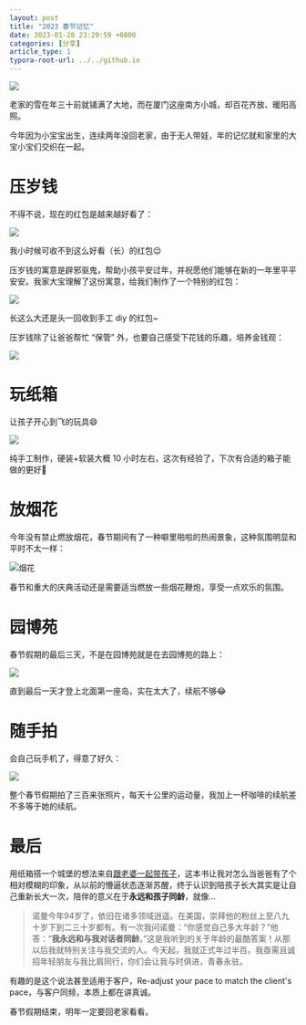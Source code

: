 ```yaml
---
layout: post
title: "2023 春节记忆"
date: 2023-01-28 23:29:59 +0800
categories: [分享]
article_type: 1
typora-root-url: ../../github.io
---
```


![](/assets/img/sf-2023-8.jpg)

老家的雪在年三十前就铺满了大地，而在厦门这座南方小城，却百花齐放、暖阳高照。

今年因为小宝宝出生，连续两年没回老家，由于无人带娃，年的记忆就和家里的大宝小宝们交织在一起。

# 压岁钱

不得不说，现在的红包是越来越好看了：

![](/assets/img/sf-2023-2.jpeg)

我小时候可收不到这么好看（长）的红包😌

压岁钱的寓意是辟邪驱鬼，帮助小孩平安过年，并祝愿他们能够在新的一年里平平安安。我家大宝理解了这份寓意，给我们制作了一个特别的红包：

![](/assets/img/sf-2023-3.jpg)

长这么大还是头一回收到手工 diy 的红包~

压岁钱除了让爸爸帮忙 “保管” 外，也要自己感受下花钱的乐趣，培养金钱观：

![](/assets/img/sf-2023-5.jpg)

# 玩纸箱

让孩子开心到飞的玩具😄

![](/assets/img/sf-2023-4.jpg)

纯手工制作，硬装+软装大概 10 小时左右，这次有经验了，下次有合适的箱子能做的更好💪

# 放烟花

今年没有禁止燃放烟花，春节期间有了一种噼里啪啦的热闹景象，这种氛围明显和平时不太一样：

![烟花](/assets/img/sf-2023-6.jpg)

春节和重大的庆典活动还是需要适当燃放一些烟花鞭炮，享受一点欢乐的氛围。

# 园博苑

春节假期的最后三天，不是在园博苑就是在去园博苑的路上：

![](/assets/img/sf-2023-7.jpg)

直到最后一天才登上北面第一座岛，实在太大了，续航不够😂

# 随手拍

会自己玩手机了，得意了好久：

![](/assets/img/sf-2023-1.jpg)

整个春节假期拍了三百来张照片，每天十公里的运动量，我加上一杯咖啡的续航差不多等于她的续航。

# 最后

用纸箱搭一个城堡的想法来自[跟老婆一起带孩子](https://book.douban.com/subject/30312638/)，这本书让我对怎么当爸爸有了个相对模糊的印象，从以前的懵逼状态逐渐苏醒，终于认识到陪孩子长大其实是让自己重新长大一次，陪伴的意义在于**永远和孩子同龄**，就像...

> 诺曼今年94岁了，依旧在诸多领域逍遥。在美国，崇拜他的粉丝上至八九十岁下到二三十岁都有。有一次我问诺曼：“你感觉自己多大年龄？”他答：“**我永远和与我对话者同龄**。”这是我听到的关于年龄的最酷答案！从那以后我就特别关注与我交流的人。今天起，我就正式年过半百。我亟需且诚招年轻朋友与我比肩同行，你们会让我与时俱进，青春永驻。

有趣的是这个说法甚至适用于客户，Re-adjust your pace to match the client's pace，与客户同频，本质上都在讲真诚。

春节假期结束，明年一定要回老家看看。
